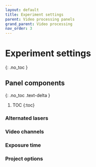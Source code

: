 ```yaml
---
layout: default
title: Experiment settings
parent: Video processing panels
grand_parent: Video processing
nav_order: 3
---
```


# Experiment settings
{: .no_toc }

## Panel components
{: .no_toc .text-delta }

1. TOC
{:toc}

### Alternated lasers

### Video channels

### Exposure time

### Project options


